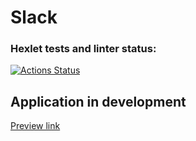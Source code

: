 # Slack

### Hexlet tests and linter status:
[![Actions Status](https://github.com/CosmoS1X/frontend-project-lvl4/workflows/hexlet-check/badge.svg)](https://github.com/CosmoS1X/frontend-project-lvl4/actions)

## Application in development

[Preview link](https://fl4-slack.herokuapp.com/)
